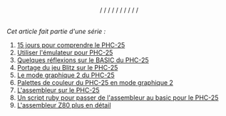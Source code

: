 <br/>
<div style="text-align: center">/ / / / / / / / / /</div>
<br/>

_Cet article fait partie d'une série :_

1. [15 jours pour comprendre le PHC-25](/blog/2025/06/12/quinze-jours-pour-comprendre-le-phc-25/)
2. [Utiliser l'émulateur pour PHC-25](/blog/2025/06/13/phc25-II/)
3. [Quelques réflexions sur le BASIC du PHC-25](/blog/2025/06/14/phc25-III/)
4. [Portage du jeu Blitz sur le PHC-25](/blog/2025/06/16/phc25-IV/)
5. [Le mode graphique 2 du PHC-25](/blog/2025/06/17/phc25-V/)
6. [Palettes de couleur du PHC-25 en mode graphique 2](/blog/2025/06/18/phc25-VI/)
7. [L'assembleur sur le PHC-25](/blog/2025/06/19/phc25-VII/)
8. [Un script ruby pour passer de l'assembleur au basic pour le PHC-25](/blog/2025/06/23/phc25-VIII/)
9. [L'assembleur Z80 plus en détail](/blog/2025/06/24/phc25-IX/)
